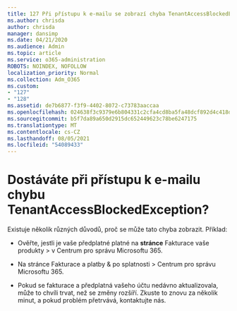 ```yaml
---
title: 127 Při přístupu k e-mailu se zobrazí chyba TenantAccessBlockedException?
ms.author: chrisda
author: chrisda
manager: dansimp
ms.date: 04/21/2020
ms.audience: Admin
ms.topic: article
ms.service: o365-administration
ROBOTS: NOINDEX, NOFOLLOW
localization_priority: Normal
ms.collection: Adm_O365
ms.custom:
- "127"
- "128"
ms.assetid: de7b6877-f3f9-4402-8072-c73783aaccaa
ms.openlocfilehash: 024638f3c9379e6b804331c2cfa4cd8ba5fa48dcf892d4c418db0ff9a0206b3b
ms.sourcegitcommit: b5f7da89a650d2915dc652449623c78be6247175
ms.translationtype: MT
ms.contentlocale: cs-CZ
ms.lasthandoff: 08/05/2021
ms.locfileid: "54089433"
---
```

# <a name="getting-a-tenantaccessblockedexception-error-when-accessing-email"></a>Dostáváte při přístupu k e-mailu chybu TenantAccessBlockedException?

Existuje několik různých důvodů, proč se může tato chyba zobrazit. Příklad:

- Ověřte, jestli je vaše předplatné platné na **stránce** Fakturace vaše produkty \> **[](https://portal.office.com/adminportal/home#/subscriptions)** v Centrum pro správu Microsoftu 365.

- Na stránce Fakturace a platby  & po splatnosti \> **[](https://portal.office.com/adminportal/home#/billoverview)** Centrum pro správu Microsoftu 365.

- Pokud se fakturace a předplatná vašeho účtu nedávno aktualizovala, může to chvíli trvat, než se změny rozšíří. Zkuste to znovu za několik minut, a pokud problém přetrvává, kontaktujte nás.
